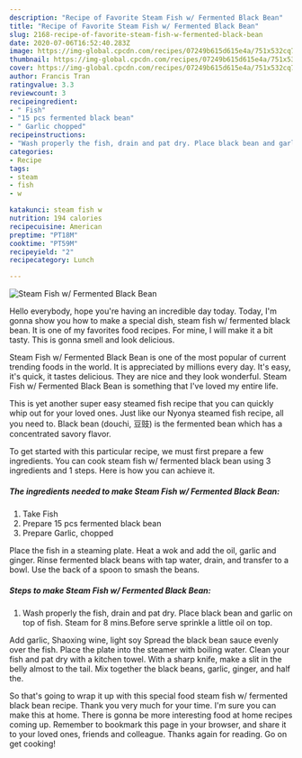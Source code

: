```yaml
---
description: "Recipe of Favorite Steam Fish w/ Fermented Black Bean"
title: "Recipe of Favorite Steam Fish w/ Fermented Black Bean"
slug: 2168-recipe-of-favorite-steam-fish-w-fermented-black-bean
date: 2020-07-06T16:52:40.283Z
image: https://img-global.cpcdn.com/recipes/07249b615d615e4a/751x532cq70/steam-fish-w-fermented-black-bean-recipe-main-photo.jpg
thumbnail: https://img-global.cpcdn.com/recipes/07249b615d615e4a/751x532cq70/steam-fish-w-fermented-black-bean-recipe-main-photo.jpg
cover: https://img-global.cpcdn.com/recipes/07249b615d615e4a/751x532cq70/steam-fish-w-fermented-black-bean-recipe-main-photo.jpg
author: Francis Tran
ratingvalue: 3.3
reviewcount: 3
recipeingredient:
- " Fish"
- "15 pcs fermented black bean"
- " Garlic chopped"
recipeinstructions:
- "Wash properly the fish, drain and pat dry. Place black bean and garlic on top of fish. Steam for 8 mins.Before serve sprinkle a little oil on top."
categories:
- Recipe
tags:
- steam
- fish
- w

katakunci: steam fish w 
nutrition: 194 calories
recipecuisine: American
preptime: "PT18M"
cooktime: "PT59M"
recipeyield: "2"
recipecategory: Lunch

---
```



![Steam Fish w/ Fermented Black Bean](https://img-global.cpcdn.com/recipes/07249b615d615e4a/751x532cq70/steam-fish-w-fermented-black-bean-recipe-main-photo.jpg)

Hello everybody, hope you're having an incredible day today. Today, I'm gonna show you how to make a special dish, steam fish w/ fermented black bean. It is one of my favorites food recipes. For mine, I will make it a bit tasty. This is gonna smell and look delicious.

Steam Fish w/ Fermented Black Bean is one of the most popular of current trending foods in the world. It is appreciated by millions every day. It's easy, it's quick, it tastes delicious. They are nice and they look wonderful. Steam Fish w/ Fermented Black Bean is something that I've loved my entire life.

This is yet another super easy steamed fish recipe that you can quickly whip out for your loved ones. Just like our Nyonya steamed fish recipe, all you need to. Black bean (douchi, 豆豉) is the fermented bean which has a concentrated savory flavor.


To get started with this particular recipe, we must first prepare a few ingredients. You can cook steam fish w/ fermented black bean using 3 ingredients and 1 steps. Here is how you can achieve it.

<!--inarticleads1-->

##### The ingredients needed to make Steam Fish w/ Fermented Black Bean:

1. Take  Fish
1. Prepare 15 pcs fermented black bean
1. Prepare  Garlic, chopped


Place the fish in a steaming plate. Heat a wok and add the oil, garlic and ginger. Rinse fermented black beans with tap water, drain, and transfer to a bowl. Use the back of a spoon to smash the beans. 

<!--inarticleads2-->

##### Steps to make Steam Fish w/ Fermented Black Bean:

1. Wash properly the fish, drain and pat dry. Place black bean and garlic on top of fish. Steam for 8 mins.Before serve sprinkle a little oil on top.


Add garlic, Shaoxing wine, light soy Spread the black bean sauce evenly over the fish. Place the plate into the steamer with boiling water. Clean your fish and pat dry with a kitchen towel. With a sharp knife, make a slit in the belly almost to the tail. Mix together the black beans, garlic, ginger, and half the. 

So that's going to wrap it up with this special food steam fish w/ fermented black bean recipe. Thank you very much for your time. I'm sure you can make this at home. There is gonna be more interesting food at home recipes coming up. Remember to bookmark this page in your browser, and share it to your loved ones, friends and colleague. Thanks again for reading. Go on get cooking!
